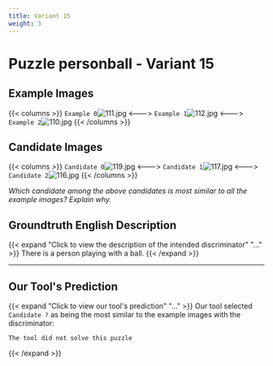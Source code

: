 ```yaml
---
title: Variant 15
weight: 3
---
```


# Puzzle personball - Variant 15

## Example Images
{{< columns >}}
`Example 0`![111.jpg](/natscene_data/images/111.jpg)
<--->
`Example 1`![112.jpg](/natscene_data/images/112.jpg)
<--->
`Example 2`![110.jpg](/natscene_data/images/110.jpg)
{{< /columns >}}

## Candidate Images
{{< columns >}}
`Candidate 0`![119.jpg](/natscene_data/images/119.jpg)
<--->
`Candidate 1`![117.jpg](/natscene_data/images/117.jpg)
<--->
`Candidate 2`![116.jpg](/natscene_data/images/116.jpg)
{{< /columns >}}

*Which candidate among the above candidates is most similar to all the example images? Explain why.*

## Groundtruth English Description

{{< expand "Click to view the description of the intended discriminator" "..." >}}
There is a person playing with a ball.
{{< /expand >}}

---



## Our Tool's Prediction

{{< expand "Click to view our tool's prediction" "..." >}}
Our tool selected `Candidate ?` as being the most similar to the example images with the discriminator:
```plaintext
The tool did not solve this puzzle
```
{{< /expand >}}
